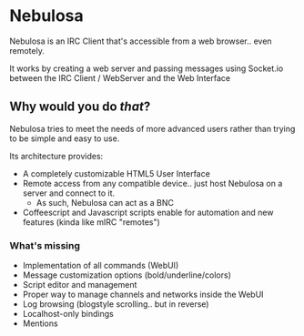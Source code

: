 # Nebulosa

Nebulosa is an IRC Client that's accessible from a web browser.. even remotely.

It works by creating a web server and passing messages using Socket.io between the IRC Client / WebServer and the Web Interface

## Why would you do *that*?

Nebulosa tries to meet the needs of more advanced users rather than trying to be simple and easy to use.

Its architecture provides:

- A completely customizable HTML5 User Interface
- Remote access from any compatible device.. just host Nebulosa on a server and connect to it.
  - As such, Nebulosa can act as a BNC
- Coffeescript and Javascript scripts enable for automation and new features (kinda like mIRC "remotes")

### What's missing

- Implementation of all commands (WebUI)
- Message customization options (bold/underline/colors)
- Script editor and management
- Proper way to manage channels and networks inside the WebUI
- Log browsing (blogstyle scrolling.. but in reverse)
- Localhost-only bindings
- Mentions